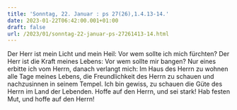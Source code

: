 ```yaml
---
title: 'Sonntag, 22. Januar : ps 27(26),1.4.13-14.'
date: 2023-01-22T06:42:00.001+01:00
draft: false
url: /2023/01/sonntag-22-januar-ps-27261413-14.html
---
```


Der Herr ist mein Licht und mein Heil: Vor wem sollte ich mich fürchten? Der Herr ist die Kraft meines Lebens: Vor wem sollte mir bangen? Nur eines erbitte ich vom Herrn, danach verlangt mich: Im Haus des Herrn zu wohnen alle Tage meines Lebens, die Freundlichkeit des Herrn zu schauen und nachzusinnen in seinem Tempel. Ich bin gewiss, zu schauen die Güte des Herrn im Land der Lebenden. Hoffe auf den Herrn, und sei stark! Hab festen Mut, und hoffe auf den Herrn!